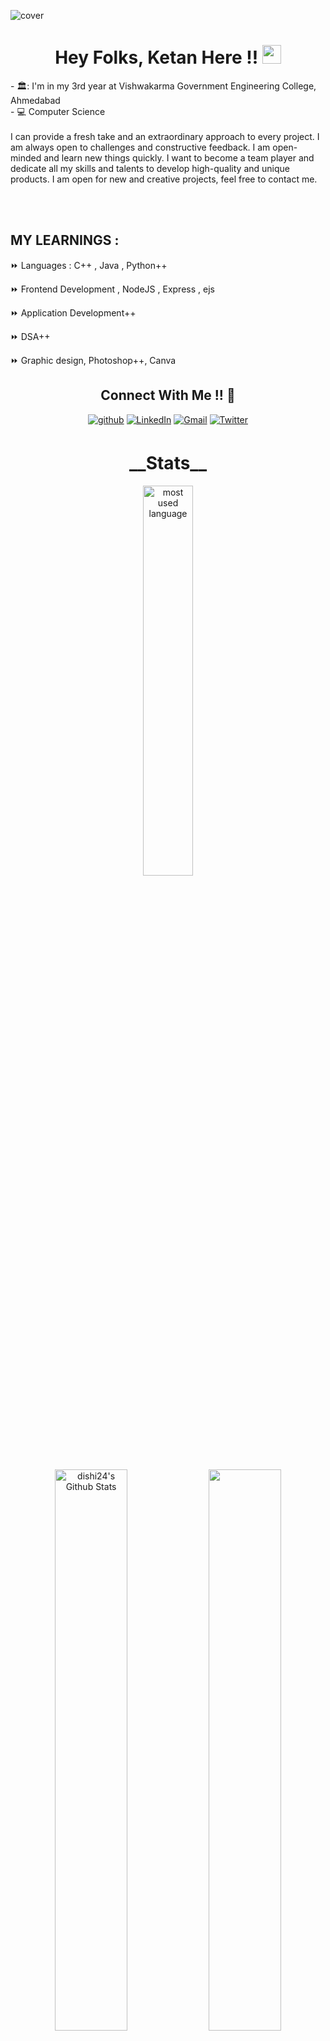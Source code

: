 ![cover](https://media.licdn.com/dms/image/D4D16AQHkXJaF6OPIQw/profile-displaybackgroundimage-shrink_350_1400/0/1681107267956?e=1698278400&v=beta&t=BRGTE9IHLcI0c1p8AeY0wHArTpAOTRkPQ_sXnSFeeE4)

<h1 align="center">Hey Folks, Ketan Here !! <img src="https://raw.githubusercontent.com/MartinHeinz/MartinHeinz/master/wave.gif" width="30px"></h1>
  - 🏛️: I'm in my 3rd year at Vishwakarma Government Engineering College, Ahmedabad  <br>
  - 💻 Computer Science <br>  
  <br>
  I can provide a fresh take and an extraordinary approach to every project. I am always open to challenges and constructive feedback. I am open-minded and learn new things quickly. I want to become a team player and dedicate all my skills and talents to develop high-quality and unique products. I am open for new and creative projects, feel free to contact me.

<br><br>
<div width="40%">
<h2 align="left">MY LEARNINGS :</h2>

⏩ Languages : C++ , Java , Python++

⏩ Frontend Development , NodeJS , Express , ejs

⏩ Application Development++

⏩ DSA++

⏩ Graphic design, Photoshop++, Canva
</div>


<h2 align="center">Connect With Me !! 🤝</h2>
<p align="center">
<a href="https://github.com/ketanrtd713" target="_blank">
<img src=https://img.shields.io/badge/github-%2324292e.svg?&style=for-the-badge&logo=github&logoColor=white alt=github style="margin-bottom: 5px;" /></a>

<a href="https://www.linkedin.com/in/ketan-rathod-a8aa3019b/" target="_blank">
<img alt = "LinkedIn"src="https://img.shields.io/badge/linkedin-%231E77B5.svg?&amp;style=for-the-badge&amp;logo=linkedin&amp;logoColor=white" /></a>

<a href="mailto:ketanrtd1@gmail.com" target="_blank">
<img alt="Gmail" src="https://img.shields.io/badge/Gmail-D14836?style=for-the-badge&logo=gmail&logoColor=white" /></a>

<a href="https://twitter.com/ketanrtd713" target="_blank">
<img alt ="Twitter" src="https://img.shields.io/badge/Twitter-1DA1F2?style=for-the-badge&logo=twitter&logoColor=white" /></a>

</p>
 
 
 
 <h1 align="center">__Stats__</h1>

<div align="center">
<p align="#center"><img width="40%" src="https://github-readme-stats.vercel.app/api/top-langs/?username=ketanrtd713&layout=compact&hide=html&theme=dracula&show_icons=true" alt="most used language" /></p>
  <img width="48%" src="https://github-readme-stats.vercel.app/api?username=ketanrtd713&theme=dracula&show_icons=true" alt="dishi24's Github Stats"/>
  <img width="48%" src="https://github-readme-streak-stats.herokuapp.com/?user=ketanrtd713&theme=dracula&show_icons=true" />
   
</div>





